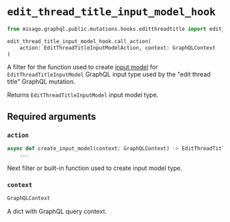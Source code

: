 # `edit_thread_title_input_model_hook`

```python
from misago.graphql.public.mutations.hooks.editthreadtitle import edit_thread_title_input_model_hook

edit_thread_title_input_model_hook.call_action(
    action: EditThreadTitleInputModelAction, context: GraphQLContext
)
```

A filter for the function used to create [input model](https://pydantic-docs.helpmanual.io/usage/models/) for `EditThreadTitleInputModel` GraphQL input type used by the "edit thread title" GraphQL mutation.

Returns `EditThreadTitleInputModel` input model type.


## Required arguments

### `action`

```python
async def create_input_model(context: GraphQLContext) -> EditThreadTitleInputModel:
    ...
```

Next filter or built-in function used to create input model type.


### `context`

```python
GraphQLContext
```

A dict with GraphQL query context.